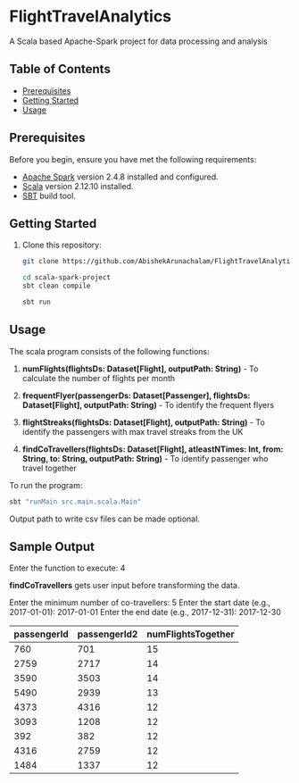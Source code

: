 # FlightTravelAnalytics
A Scala based Apache-Spark project for data processing and analysis

## Table of Contents

- [Prerequisites](#prerequisites)
- [Getting Started](#getting-started)
- [Usage](#usage)

## Prerequisites

Before you begin, ensure you have met the following requirements:

- [Apache Spark](https://spark.apache.org/) version 2.4.8 installed and configured.
- [Scala](https://www.scala-lang.org/) version 2.12.10 installed.
- [SBT](https://www.scala-sbt.org/) build tool.


## Getting Started

1. Clone this repository:

   ```sh
   git clone https://github.com/AbishekArunachalam/FlightTravelAnalytics.git
   
   cd scala-spark-project
   sbt clean compile
   
   sbt run

## Usage

The scala program consists of the following functions:

1. **numFlights(flightsDs: Dataset[Flight], outputPath: String)** - To calculate the number of flights per month

2. **frequentFlyer(passengerDs: Dataset[Passenger], flightsDs: Dataset[Flight], outputPath: String)** - To identify the frequent flyers

3. **flightStreaks(flightsDs: Dataset[Flight], outputPath: String)** - To identify the passengers with max travel streaks from the UK

4. **findCoTravellers(flightsDs: Dataset[Flight], atleastNTimes: Int, from: String, to: String, outputPath: String)** - To identify passenger who travel together

To run the program:
  ```sh
  sbt "runMain src.main.scala.Main"
  ```
  Output path to write csv files can be made optional.

## Sample Output

Enter the function to execute: 4

**findCoTravellers** gets user input before transforming the data.

Enter the minimum number of co-travellers:
5
Enter the start date (e.g., 2017-01-01):
2017-01-01
Enter the end date (e.g., 2017-12-31):
2017-12-30


|passengerId|passengerId2|numFlightsTogether|
|-----------|------------|------------------|
|        760|         701|                15|
|       2759|        2717|                14|
|       3590|        3503|                14|
|       5490|        2939|                13|
|       4373|        4316|                12|
|       3093|        1208|                12|
|        392|         382|                12|
|       4316|        2759|                12|
|       1484|        1337|                12|